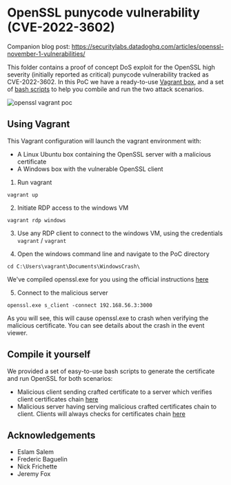 # OpenSSL punycode vulnerability (CVE-2022-3602)

Companion blog post: https://securitylabs.datadoghq.com/articles/openssl-november-1-vulnerabilities/

This folder contains a proof of concept DoS exploit for the OpenSSL high severity (initially reported as critical) punycode vulnerability tracked as CVE-2022-3602. In this PoC we have a ready-to-use [Vagrant box](#using-vagrant), and a set of [bash scripts](#compile-it-yourself) to help you combile and run the two attack scenarios.

![openssl vagrant poc](openssl-vagrant-poc.gif "openssl vagrant poc")

## Using Vagrant

This Vagrant configuration will launch the vagrant environment with:
* A Linux Ubuntu box containing the OpenSSL server with a malicious certificate
* A Windows box with the vulnerable OpenSSL client 


1. Run vagrant 
```
vagrant up
```


2. Initiate RDP access to the windows VM

```
vagrant rdp windows
```

3. Use any RDP client to connect to the windows VM, using the credentials `vagrant` / `vagrant`

4. Open the windows command line and navigate to the PoC directory

```
cd C:\Users\vagrant\Documents\WindowsCrash\
```

We've compiled openssl.exe for you using the official instructions [here](https://github.com/openssl/openssl/blob/master/NOTES-WINDOWS.md#native-builds-using-visual-c++)


5. Connect to the malicious server

```
openssl.exe s_client -connect 192.168.56.3:3000
```

As you will see, this will cause openssl.exe to crash when verifying the malicious certificate. You can see details about the crash in the event viewer.

## Compile it yourself

We provided a set of easy-to-use bash scripts to generate the certificate and run OpenSSL for both scenarios:

* Malicious client sending crafted certificate to a server which verifies client certificates chain [here](./malicious_client/)
* Malicious server having serving malicious crafted certificates chain to client. Clients will always checks for certificates chain [here](./malicious_server/)

## Acknowledgements

- Eslam Salem
- Frederic Baguelin
- Nick Frichette
- Jeremy Fox

